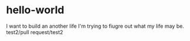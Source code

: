 # hello-world
I want to build an another life
I'm trying to fiugre out what my life may be.</br>
test2/pull request/test2
